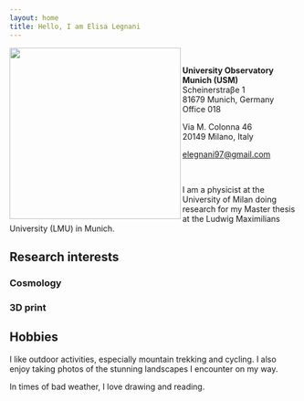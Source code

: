 ```yaml
---
layout: home
title: Hello, I am Elisa Legnani
---
```



<img class="circular-img" align="left" width=300 src="https://user-images.githubusercontent.com/62106779/137625586-57dcda5d-302e-4226-bc19-102b6a67537b.jpg"/>

<br>

**University Observatory Munich (USM)** <br>
Scheinerstraβe 1 <br>
81679 Munich, Germany <br>
Office 018

Via M. Colonna 46 <br>
20149 Milano, Italy

elegnani97@gmail.com

<br>

I am a physicist at the University of Milan doing research for my Master thesis at the Ludwig Maximilians University (LMU) in Munich.

## Research interests

### Cosmology

### 3D print

## Hobbies

I like outdoor activities, especially mountain trekking and cycling. I also enjoy taking photos of the stunning landscapes I encounter on my way.

In times of bad weather, I love drawing and reading.
